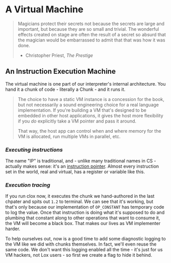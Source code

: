 # A Virtual Machine

> Magicians protect their secrets not because the secrets are large and important, but because they are so small and 
> trivial. The wonderful effects created on stage are often the result of a secret so absurd that the magician would be
> embarrassed to admit that that was how it was done.
> - Christopher Priest, *The Prestige*

## An Instruction Execution Machine

The virtual machine is one part of our interpreter's internal architecture. You hand it a chunk of code - literally a 
Chunk - and it runs it.

> The choice to have a static VM instance is a concession for the book, but not necessarily a sound engineering choice
> for a real language implementation. If you're building a VM that's designed to be embedded in other host applications,
> it gives the host more flexibility if you *do* explicitly take a VM pointer and pass it around.
> 
> That way, the host app can control when and where memory for the VM is allocated, run multiple VMs in parallel, etc.

### *Executing instructions*

The name "IP" is traditional, and - unlike many traditional names in CS - actually makes sense: it's an [instruction 
pointer](https://en.wikipedia.org/wiki/Program_counter). Almost every instruction set in the world, real and virtual, 
has a register or variable like this.

### *Execution tracing*

If you run clox now, it executes the chunk we hand-authored in the last chpater and spits out `1.2` to terminal. We can 
see that it's working, but that's only because our implementation of `OP_CONSTANT` has temporary code to log the value.
Once that instruction is doing what it's supposed to do and plumbing that constant along to other operations that want 
to consume it, the VM will become a black box. That makes our lives as VM implementer harder.

To help ourselves out, now is a good time to add some diagnostic logging to the VM like we did with chunks themselves. 
In fact, we'll even reuse the same code. We don't want this logging enabled all the time - it's just for us VM hackers, 
not Lox users - so first we create a flag to hide it behind.

